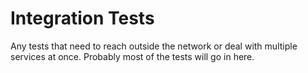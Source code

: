 Integration Tests
=================

Any tests that need to reach outside the network or deal with multiple
services at once. Probably most of the tests will go in here.
